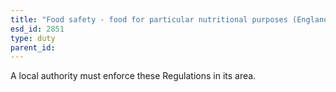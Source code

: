 ```yaml
---
title: "Food safety - food for particular nutritional purposes (England)"
esd_id: 2851
type: duty
parent_id:  
---
```


A local authority must enforce these Regulations in its area.

